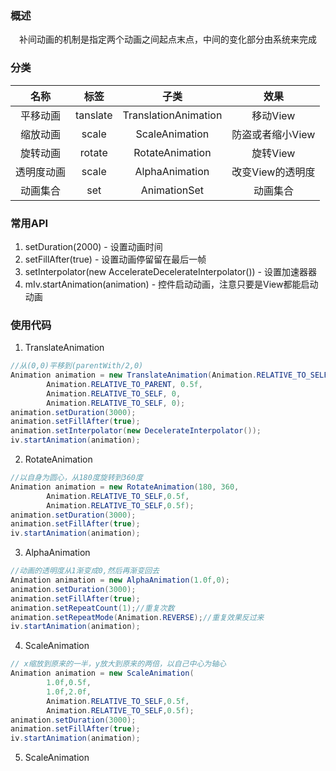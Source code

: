 ### 概述
　补间动画的机制是指定两个动画之间起点末点，中间的变化部分由系统来完成
 
### 分类
   |  名称   |     标签     |          子类          |     效果     |
   | :---: | :--------: | :------------------: | :--------: |
   | 平移动画  | tanslate | TranslationAnimation |   移动View   |
   | 缩放动画  |  scale   |    ScaleAnimation    | 防盗或者缩小View |
   | 旋转动画  |  rotate  |   RotateAnimation    |   旋转View   |
   | 透明度动画 |  scale   |    AlphaAnimation    | 改变View的透明度 |
   | 动画集合 |  set   |    AnimationSet    | 动画集合 |   
   
   
### 常用API

 1. setDuration(2000) - 设置动画时间
 2. setFillAfter(true) - 设置动画停留留在最后一帧
 3. setInterpolator(new AccelerateDecelerateInterpolator()) - 设置加速器器
 4. mIv.startAnimation(animation) - 控件启动动画，注意只要是View都能启动动画

### 使用代码

 1. TranslateAnimation
 
``` java
//从(0,0)平移到(parentWith/2,0)
Animation animation = new TranslateAnimation(Animation.RELATIVE_TO_SELF, 0,
		Animation.RELATIVE_TO_PARENT, 0.5f,
		Animation.RELATIVE_TO_SELF, 0,
		Animation.RELATIVE_TO_SELF, 0);
animation.setDuration(3000);
animation.setFillAfter(true);
animation.setInterpolator(new DecelerateInterpolator());
iv.startAnimation(animation);
```

 2. RotateAnimation
 
``` java
//以自身为圆心，从180度旋转到360度
Animation animation = new RotateAnimation(180, 360,
		Animation.RELATIVE_TO_SELF,0.5f,
		Animation.RELATIVE_TO_SELF,0.5f);
animation.setDuration(3000);
animation.setFillAfter(true);
iv.startAnimation(animation);
```


 3. AlphaAnimation
 
``` java
//动画的透明度从1渐变成0,然后再渐变回去
Animation animation = new AlphaAnimation(1.0f,0);
animation.setDuration(3000);
animation.setFillAfter(true);
animation.setRepeatCount(1);//重复次数
animation.setRepeatMode(Animation.REVERSE);//重复效果反过来
iv.startAnimation(animation);
```


 4. ScaleAnimation

``` java
// x缩放到原来的一半，y放大到原来的两倍，以自己中心为轴心
Animation animation = new ScaleAnimation(
		1.0f,0.5f,
		1.0f,2.0f,
		Animation.RELATIVE_TO_SELF,0.5f,
		Animation.RELATIVE_TO_SELF,0.5f);
animation.setDuration(3000);
animation.setFillAfter(true);
iv.startAnimation(animation);
```

 5. ScaleAnimation